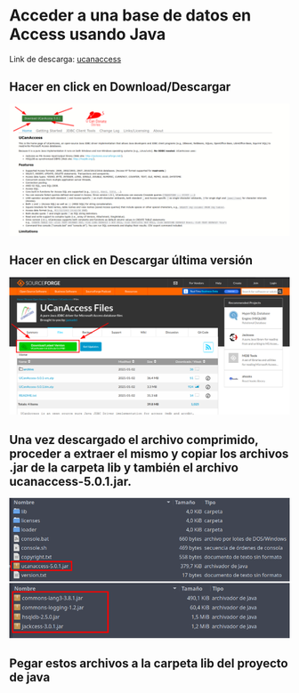 # Acceder a una base de datos en Access usando Java
Link de descarga: [ucanaccess](https://ucanaccess.sourceforge.net/site.html)

## Hacer en click en Download/Descargar
![Hacer click en Descargar](ucanaccessdownload.png)

## Hacer en click en Descargar última versión
![Hacer click en Descargar](bin.png)

## Una vez descargado el archivo comprimido, proceder a extraer el mismo y copiar los archivos .jar de la carpeta lib y también el archivo ucanaccess-5.0.1.jar.

![copiar archivos](ucan1.png)
![copiar archivos](ucan2.png)

## Pegar estos archivos a la carpeta lib del proyecto de java